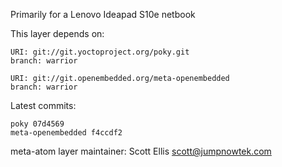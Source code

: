 Primarily for a Lenovo Ideapad S10e netbook

This layer depends on:

    URI: git://git.yoctoproject.org/poky.git
    branch: warrior

    URI: git://git.openembedded.org/meta-openembedded
    branch: warrior

Latest commits:

    poky 07d4569
    meta-openembedded f4ccdf2

meta-atom layer maintainer: Scott Ellis <scott@jumpnowtek.com>
